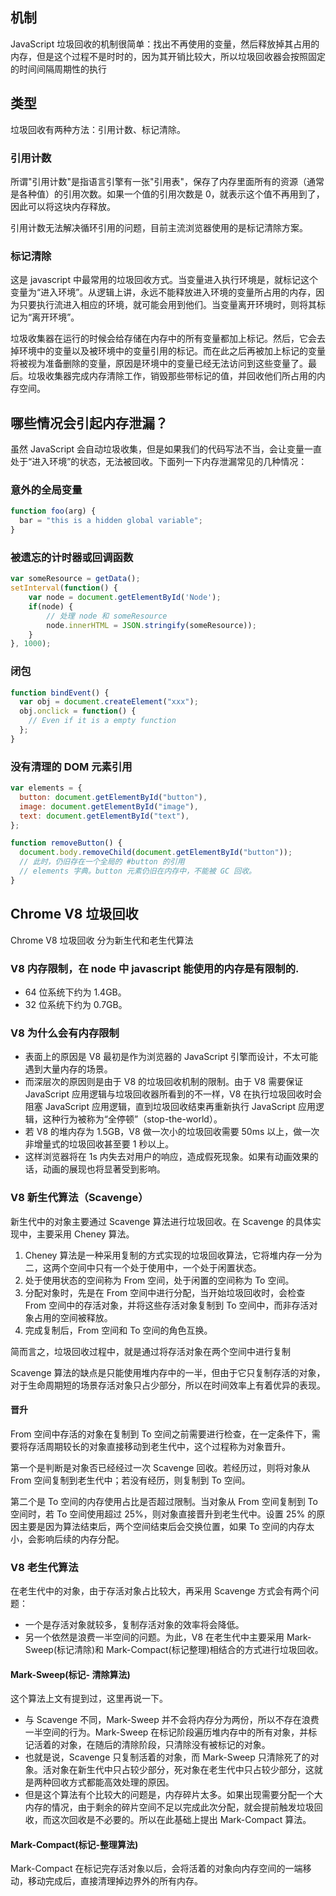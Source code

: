 ## 机制

JavaScript 垃圾回收的机制很简单：找出不再使用的变量，然后释放掉其占用的内存，但是这个过程不是时时的，因为其开销比较大，所以垃圾回收器会按照固定的时间间隔周期性的执行

## 类型

垃圾回收有两种方法：引用计数、标记清除。

### 引用计数

所谓"引用计数"是指语言引擎有一张"引用表"，保存了内存里面所有的资源（通常是各种值）的引用次数。如果一个值的引用次数是 0，就表示这个值不再用到了，因此可以将这块内存释放。

引用计数无法解决循环引用的问题，目前主流浏览器使用的是标记清除方案。

### 标记清除

这是 javascript 中最常用的垃圾回收方式。当变量进入执行环境是，就标记这个变量为“进入环境”。从逻辑上讲，永远不能释放进入环境的变量所占用的内存，因为只要执行流进入相应的环境，就可能会用到他们。当变量离开环境时，则将其标记为“离开环境”。

垃圾收集器在运行的时候会给存储在内存中的所有变量都加上标记。然后，它会去掉环境中的变量以及被环境中的变量引用的标记。而在此之后再被加上标记的变量将被视为准备删除的变量，原因是环境中的变量已经无法访问到这些变量了。最后。垃圾收集器完成内存清除工作，销毁那些带标记的值，并回收他们所占用的内存空间。

## 哪些情况会引起内存泄漏？

虽然 JavaScript 会自动垃圾收集，但是如果我们的代码写法不当，会让变量一直处于“进入环境”的状态，无法被回收。下面列一下内存泄漏常见的几种情况：

### 意外的全局变量

```js
function foo(arg) {
  bar = "this is a hidden global variable";
}
```

### 被遗忘的计时器或回调函数

```js
var someResource = getData();
setInterval(function() {
    var node = document.getElementById('Node');
    if(node) {
        // 处理 node 和 someResource
        node.innerHTML = JSON.stringify(someResource));
    }
}, 1000);
```

### 闭包

```js
function bindEvent() {
  var obj = document.createElement("xxx");
  obj.onclick = function() {
    // Even if it is a empty function
  };
}
```

### 没有清理的 DOM 元素引用

```js
var elements = {
  button: document.getElementById("button"),
  image: document.getElementById("image"),
  text: document.getElementById("text"),
};

function removeButton() {
  document.body.removeChild(document.getElementById("button"));
  // 此时，仍旧存在一个全局的 #button 的引用
  // elements 字典。button 元素仍旧在内存中，不能被 GC 回收。
}
```

## Chrome V8 垃圾回收

Chrome V8 垃圾回收 分为新生代和老生代算法

### V8 内存限制，在 node 中 javascript 能使用的内存是有限制的.

- 64 位系统下约为 1.4GB。
- 32 位系统下约为 0.7GB。

### V8 为什么会有内存限制

- 表面上的原因是 V8 最初是作为浏览器的 JavaScript 引擎而设计，不太可能遇到大量内存的场景。
- 而深层次的原因则是由于 V8 的垃圾回收机制的限制。由于 V8 需要保证 JavaScript 应用逻辑与垃圾回收器所看到的不一样，V8 在执行垃圾回收时会阻塞 JavaScript 应用逻辑，直到垃圾回收结束再重新执行 JavaScript 应用逻辑，这种行为被称为“全停顿”（stop-the-world）。
- 若 V8 的堆内存为 1.5GB，V8 做一次小的垃圾回收需要 50ms 以上，做一次非增量式的垃圾回收甚至要 1 秒以上。
- 这样浏览器将在 1s 内失去对用户的响应，造成假死现象。如果有动画效果的话，动画的展现也将显著受到影响。

### V8 新生代算法（Scavenge）

新生代中的对象主要通过 Scavenge 算法进行垃圾回收。在 Scavenge 的具体实现中，主要采用 Cheney 算法。

1. Cheney 算法是一种采用复制的方式实现的垃圾回收算法，它将堆内存一分为二，这两个空间中只有一个处于使用中，一个处于闲置状态。
2. 处于使用状态的空间称为 From 空间，处于闲置的空间称为 To 空间。
3. 分配对象时，先是在 From 空间中进行分配，当开始垃圾回收时，会检查 From 空间中的存活对象，并将这些存活对象复制到 To 空间中，而非存活对象占用的空间被释放。
4. 完成复制后，From 空间和 To 空间的角色互换。

简而言之，垃圾回收过程中，就是通过将存活对象在两个空间中进行复制

Scavenge 算法的缺点是只能使用堆内存中的一半，但由于它只复制存活的对象，对于生命周期短的场景存活对象只占少部分，所以在时间效率上有着优异的表现。

#### 晋升

From 空间中存活的对象在复制到 To 空间之前需要进行检查，在一定条件下，需要将存活周期较长的对象直接移动到老生代中，这个过程称为对象晋升。

第一个是判断是对象否已经经过一次 Scavenge 回收。若经历过，则将对象从 From 空间复制到老生代中；若没有经历，则复制到 To 空间。

第二个是 To 空间的内存使用占比是否超过限制。当对象从 From 空间复制到 To 空间时，若 To 空间使用超过 25%，则对象直接晋升到老生代中。设置 25% 的原因主要是因为算法结束后，两个空间结束后会交换位置，如果 To 空间的内存太小，会影响后续的内存分配。

### V8 老生代算法

在老生代中的对象，由于存活对象占比较大，再采用 Scavenge 方式会有两个问题：

- 一个是存活对象就较多，复制存活对象的效率将会降低。
- 另一个依然是浪费一半空间的问题。为此，V8 在老生代中主要采用 Mark-Sweep(标记清除)和 Mark-Compact(标记整理)相结合的方式进行垃圾回收。

#### Mark-Sweep(标记- 清除算法)

这个算法上文有提到过，这里再说一下。

- 与 Scavenge 不同，Mark-Sweep 并不会将内存分为两份，所以不存在浪费一半空间的行为。Mark-Sweep 在标记阶段遍历堆内存中的所有对象，并标记活着的对象，在随后的清除阶段，只清除没有被标记的对象。
- 也就是说，Scavenge 只复制活着的对象，而 Mark-Sweep 只清除死了的对象。活对象在新生代中只占较少部分，死对象在老生代中只占较少部分，这就是两种回收方式都能高效处理的原因。
- 但是这个算法有个比较大的问题是，内存碎片太多。如果出现需要分配一个大内存的情况，由于剩余的碎片空间不足以完成此次分配，就会提前触发垃圾回收，而这次回收是不必要的。所以在此基础上提出 Mark-Compact 算法。

#### Mark-Compact(标记-整理算法)

Mark-Compact 在标记完存活对象以后，会将活着的对象向内存空间的一端移动，移动完成后，直接清理掉边界外的所有内存。
